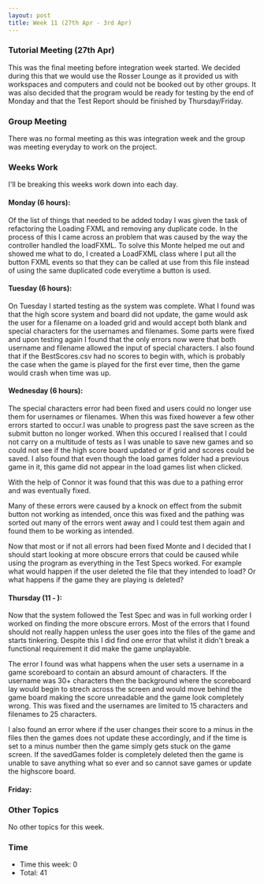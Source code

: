 ```yaml
---
layout: post
title: Week 11 (27th Apr - 3rd Apr)
---
```


### Tutorial Meeting (27th Apr)
This was the final meeting before integration week started. We decided during this that we would use the Rosser Lounge as it provided us with workspaces and computers and could not be booked out by other groups. It was also decided that the program would be ready for testing by the end of Monday and that the Test Report should be finished by Thursday/Friday.

### Group Meeting
There was no formal meeting as this was integration week and the group was meeting everyday to work on the project.

### Weeks Work
I'll be breaking this weeks work down into each day.

#### Monday (6 hours):
Of the list of things that needed to be added today I was given the task of refactoring the Loading FXML and removing any duplicate code. In the process of this I came across an problem that was caused by the way the controller handled the loadFXML. To solve this Monte helped me out and showed me what to do, I created a LoadFXML class where I put all the button FXML events so that they can be called at use from this file instead of using the same duplicated code everytime a button is used.

#### Tuesday (6 hours):
On Tuesday I started testing as the system was complete. What I found was that the high score system and board did not update, the game would ask the user for a filename on a loaded grid and would accept both blank and special characters for the usernames and filenames.
Some parts were fixed and upon testing again I found that the only errors now were that both username and filename allowed the input of special characters.
I also found that if the BestScores.csv had no scores to begin with, which is probably the case when the game is played for the first ever time, then the game would crash when time was up.

#### Wednesday (6 hours):
The special characters error had been fixed and users could no longer use them for usernames or filenames.
When this was fixed however a few other errors started to occur.I was unable to progress past the save screen as the submit button no longer worked. When this occured I realised that I could not carry on a multitude of tests as I was unable to save new games and so could not see if the high score board updated or if grid and scores could be saved.
I also found that even though the load games folder had a previous game in it, this game did not appear in the load games list when clicked.

With the help of Connor it was found that this was due to a pathing error and was eventually fixed.

Many of these errors were caused by a knock on effect from the submit button not working as intended, once this was fixed and the pathing was sorted out many of the errors went away and I could test them again and found them to be working as intended.

Now that most or if not all errors had been fixed Monte and I decided that I should start looking at more obscure errors that could be caused while using the program as everything in the Test Specs worked. For example what would happen if the user deleted the file that they intended to load? Or what happens if the game they are playing is deleted?

#### Thursday (11 - ):
Now that the system followed the Test Spec and was in full working order I worked on finding the more obscure errors.
Most of the errors that I found should not really happen unless the user goes into the files of the game and starts tinkering. Despite this I did find one error that whilst it didn't break a functional requirement it did make the game unplayable.

The error I found was what happens when the user sets a username in a game scoreboard to contain an absurd amount of characters. If the username was 30+ characters then the background where the scoreboard lay would begin to strech across the screen and would move behind the game board making the score unreadable and the game look completely wrong.
This was fixed and the usernames are limited to 15 characters and filenames to 25 characters.

I also found an error where if the user changes their score to a minus in the files then the games does not update these accordingly, and if the time is set to a minus number then the game simply gets stuck on the game screen.
If the savedGames folder is completely deleted then the game is unable to save anything what so ever and so cannot save games or update the highscore board.

#### Friday:

### Other Topics
No other topics for this week.

### Time
* Time this week: 0
* Total: 41
